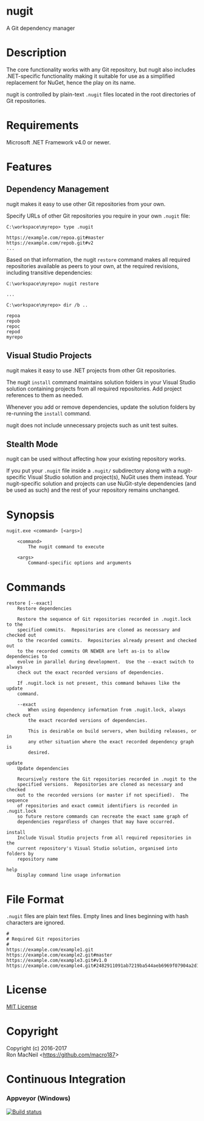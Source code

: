 nugit
=====

A Git dependency manager



Description
===========

The core functionality works with any Git repository, but nugit also includes
.NET-specific functionality making it suitable for use as a simplified
replacement for NuGet, hence the play on its name.

nugit is controlled by plain-text `.nugit` files located in the root
directories of Git repositories.



Requirements
============

Microsoft .NET Framework v4.0 or newer.



Features
========

Dependency Management
---------------------

nugit makes it easy to use other Git repositories from your own.

Specify URLs of other Git repositories you require in your own `.nugit` file:

    C:\workspace\myrepo> type .nugit

    https://example.com/repoa.git#master
    https://example.com/repob.git#v2
    ...

Based on that information, the nugit `restore` command makes all required
repositories available as peers to your own, at the required revisions,
including transitive dependencies:

    C:\workspace\myrepo> nugit restore

    ...

    C:\workspace\myrepo> dir /b ..

    repoa
    repob
    repoc
    repod
    myrepo


Visual Studio Projects
----------------------

nugit makes it easy to use .NET projects from other Git repositories.

The nugit `install` command maintains solution folders in your Visual Studio
solution containing projects from all required repositories.  Add project
references to them as needed.

Whenever you add or remove dependencies, update the solution folders by
re-running the `install` command.

nugit does not include unnecessary projects such as unit test suites.


Stealth Mode
------------

nugit can be used without affecting how your existing repository works.

If you put your `.nugit` file inside a `.nugit/` subdirectory along with a
nugit-specific Visual Studio solution and project(s), NuGit uses them instead.
Your nugit-specific solution and projects can use NuGit-style dependencies
(and be used as such) and the rest of your repository remains unchanged.



Synopsis
========

    nugit.exe <command> [<args>]

        <command>
            The nugit command to execute

        <args>
            Command-specific options and arguments



Commands
========

    restore [--exact]
        Restore dependencies

        Restore the sequence of Git repositories recorded in .nugit.lock to the
        specified commits.  Repositories are cloned as necessary and checked out
        to the recorded commits.  Repositories already present and checked out
        to the recorded commits OR NEWER are left as-is to allow dependencies to
        evolve in parallel during development.  Use the --exact switch to always
        check out the exact recorded versions of dependencies.

        If .nugit.lock is not present, this command behaves like the update
        command.

        --exact
            When using dependency information from .nugit.lock, always check out
            the exact recorded versions of dependencies.

            This is desirable on build servers, when building releases, or in
            any other situation where the exact recorded dependency graph is
            desired.

    update
        Update dependencies

        Recursively restore the Git repositories recorded in .nugit to the
        specified versions.  Repositories are cloned as necessary and checked
        out to the recorded versions (or master if not specified).  The sequence
        of repositories and exact commit identifiers is recorded in .nugit.lock
        so future restore commands can recreate the exact same graph of
        dependencies regardless of changes that may have occurred.

    install
        Include Visual Studio projects from all required repositories in the
        current repository's Visual Studio solution, organised into folders by
        repository name

    help
        Display command line usage information



File Format
===========

`.nugit` files are plain text files.  Empty lines and lines beginning with
hash characters are ignored.

    #
    # Required Git repositories
    #
    https://example.com/example1.git
    https://example.com/example2.git#master
    https://example.com/example3.git#v1.0
    https://example.com/example4.git#2482911091ab7219ba544aeb6969f07904a2d1b0



License
=======

[MIT License](https://github.com/macro187/nugit/blob/master/license.txt)



Copyright
=========

Copyright (c) 2016-2017  
Ron MacNeil \<<https://github.com/macro187>\>  



Continuous Integration
======================

### Appveyor (Windows)

[![Build status](https://ci.appveyor.com/api/projects/status/f3ng94vkp9kqkska?svg=true)](https://ci.appveyor.com/project/macro187/nugit)

